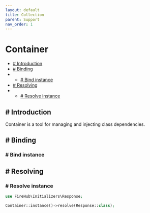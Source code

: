 ```yaml
---
layout: default
title: Collection
parent: Support
nav_order: 1
---
```

# Container

- [# Introduction](#-introduction)
- [# Binding](#-binding)
- - [# Bind instance](#-bind-instance)
- [# Resolving](#-resolving)
- - [# Resolve instance](#-resolve-instance)

## # Introduction
Container is a tool for managing and injecting class dependencies.

## # Binding

### # Bind instance

## # Resolving

### # Resolve instance

```php
use FireHub\Initializers\Response;

Container::instance()->resolve(Response::class);
```

